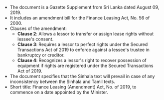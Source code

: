 - The document is a Gazette Supplement from Sri Lanka dated August 09, 2019.
- It includes an amendment bill for the Finance Leasing Act, No. 56 of 2000.
- Clauses of the amendment:
  - **Clause 2**: Allows a lessor to transfer or assign lease rights without lessee's consent.
  - **Clause 3**: Requires a lessor to perfect rights under the Secured Transactions Act of 2019 to enforce against a lessee's trustee in bankruptcy or creditor.
  - **Clause 4**: Recognizes a lessor's right to recover possession of equipment if rights are registered under the Secured Transactions Act of 2019.
- The document specifies that the Sinhala text will prevail in case of any inconsistency between the Sinhala and Tamil texts.
- Short title: Finance Leasing (Amendment) Act, No. of 2019, to commence on a date appointed by the Minister.